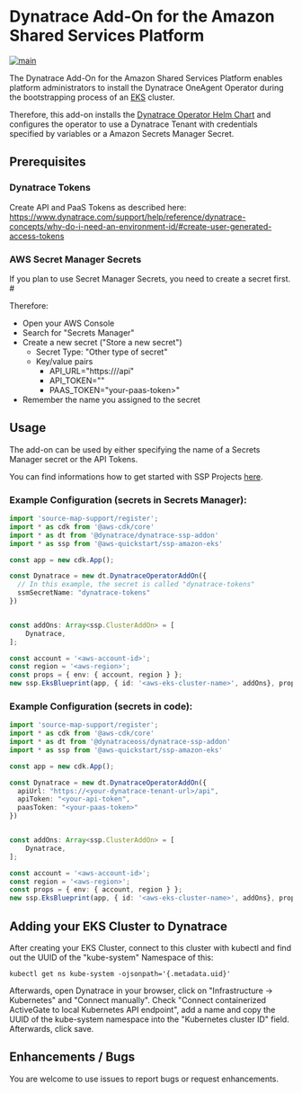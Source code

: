 # Dynatrace Add-On for the Amazon Shared Services Platform
[![main](https://github.com/dynatrace-oss/dynatrace-ssp-addon/actions/workflows/main.yml/badge.svg)](https://github.com/dynatrace-oss/dynatrace-ssp-addon/actions/workflows/main.yml)

The Dynatrace Add-On for the Amazon Shared Services Platform enables platform administrators to install the Dynatrace OneAgent Operator during the bootstrapping process of an [EKS](https://aws.amazon.com/eks/) cluster.

Therefore, this add-on installs the [Dynatrace Operator Helm Chart](https://github.com/Dynatrace/helm-charts/tree/master/dynatrace-operator) and configures the operator to use a Dynatrace Tenant with credentials specified by variables or a Amazon Secrets Manager Secret.

## Prerequisites

### Dynatrace Tokens
Create API and PaaS Tokens as described here: https://www.dynatrace.com/support/help/reference/dynatrace-concepts/why-do-i-need-an-environment-id/#create-user-generated-access-tokens

### AWS Secret Manager Secrets
If you plan to use Secret Manager Secrets, you need to create a secret first. #

Therefore:
* Open your AWS Console
* Search for "Secrets Manager"
* Create a new secret ("Store a new secret")
  * Secret Type: "Other type of secret"
  * Key/value pairs
    * API_URL="https://<dynatrace-tenant-url>/api"
    * API_TOKEN="<your-api-token>"
    * PAAS_TOKEN="your-paas-token>"
* Remember the name you assigned to the secret

## Usage
The add-on can be used by either specifying the name of a Secrets Manager secret or the API Tokens.

You can find informations how to get started with SSP Projects [here](https://aws-quickstart.github.io/ssp-amazon-eks/getting-started/). 

### Example Configuration (secrets in Secrets Manager):
```typescript
import 'source-map-support/register';
import * as cdk from '@aws-cdk/core'
import * as dt from '@dynatrace/dynatrace-ssp-addon'
import * as ssp from '@aws-quickstart/ssp-amazon-eks'

const app = new cdk.App();

const Dynatrace = new dt.DynatraceOperatorAddOn({
  // In this example, the secret is called "dynatrace-tokens"
  ssmSecretName: "dynatrace-tokens"
})


const addOns: Array<ssp.ClusterAddOn> = [
    Dynatrace,
];

const account = '<aws-account-id>';
const region = '<aws-region>';
const props = { env: { account, region } };
new ssp.EksBlueprint(app, { id: '<aws-eks-cluster-name>', addOns}, props);
```

### Example Configuration (secrets in code):

```typescript
import 'source-map-support/register';
import * as cdk from '@aws-cdk/core'
import * as dt from '@dynatraceoss/dynatrace-ssp-addon'
import * as ssp from '@aws-quickstart/ssp-amazon-eks'

const app = new cdk.App();

const Dynatrace = new dt.DynatraceOperatorAddOn({
  apiUrl: "https://<your-dynatrace-tenant-url>/api",
  apiToken: "<your-api-token",
  paasToken: "<your-paas-token>"
})


const addOns: Array<ssp.ClusterAddOn> = [
    Dynatrace,
];

const account = '<aws-account-id>';
const region = '<aws-region>';
const props = { env: { account, region } };
new ssp.EksBlueprint(app, { id: '<aws-eks-cluster-name>', addOns}, props);
```

## Adding your EKS Cluster to Dynatrace
After creating your EKS Cluster, connect to this cluster with kubectl and find out the UUID of the "kube-system" Namespace of this:
```
kubectl get ns kube-system -ojsonpath='{.metadata.uid}'
```

Afterwards, open Dynatrace in your browser, click on "Infrastructure -> Kubernetes" and "Connect manually". Check "Connect containerized ActiveGate to local Kubernetes API endpoint", add a name and copy the UUID of the kube-system namespace into the "Kubernetes cluster ID" field. Afterwards, click save.

## Enhancements / Bugs 
You are welcome to use issues to report bugs or request enhancements.
